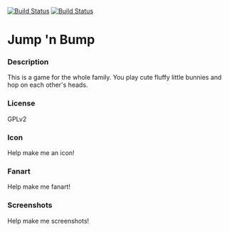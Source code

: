 [![Build Status](https://travis-ci.org/kodi-game/game.libretro.jumpnbump.svg?branch=master)](https://travis-ci.org/kodi-game/game.libretro.jumpnbump)
[![Build Status](https://ci.appveyor.com/api/projects/status/github/kodi-game/game.libretro.jumpnbump?svg=true)](https://ci.appveyor.com/project/kodi-game/game-libretro-jumpnbump)

# Jump 'n Bump

### Description

This is a game for the whole family. You play cute fluffy little bunnies and hop on each other's heads.

### License

GPLv2

### Icon

Help make me an icon!

### Fanart

Help make me fanart!

### Screenshots

Help make me screenshots!
